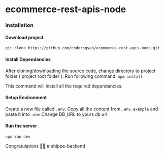 # ecommerce-rest-apis-node

### Installation 

#### Download project

`git clone https://github.com/codersgyan/ecommerce-rest-apis-node.git`

#### Install Dependancies
After cloning/downloading the source code, change directory to project folder ( project root folder ). 
Run following command: 
`npm install`

This command will install all the required dependancies.

#### Setup Environment
Create a new file called `.env`. 
Copy all the content from `.env.example` and paste it into `.env`
Change DB_URL to yours db url. 

#### Run the server
`npm run dev`


Congratulations 🎊🎉
#   s h i p p e - b a c k e n d  
 